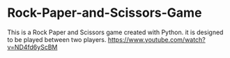 # Rock-Paper-and-Scissors-Game
This is a Rock Paper and Scissors game created with Python. it is designed to be played between two players.
https://www.youtube.com/watch?v=ND4fd6yScBM
